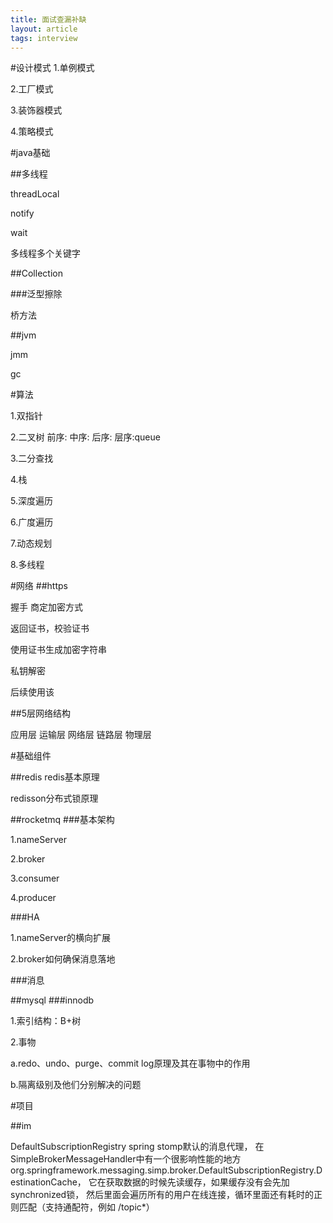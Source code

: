 ```yaml
---
title: 面试查漏补缺
layout: article
tags: interview
---
```


#设计模式
1.单例模式

2.工厂模式

3.装饰器模式

4.策略模式

#java基础

##多线程

threadLocal

notify

wait

多线程多个关键字

##Collection

###泛型擦除

桥方法

##jvm

jmm

gc

#算法

1.双指针

2.二叉树
    前序:
    中序:
    后序:
    层序:queue

3.二分查找

4.栈

5.深度遍历

6.广度遍历

7.动态规划

8.多线程

#网络
##https

握手 商定加密方式

返回证书，校验证书

使用证书生成加密字符串

私钥解密

后续使用该

##5层网络结构

应用层
运输层
网络层
链路层
物理层

#基础组件

##redis
redis基本原理

redisson分布式锁原理

##rocketmq
###基本架构

1.nameServer

2.broker

3.consumer

4.producer

###HA

1.nameServer的横向扩展

2.broker如何确保消息落地

###消息

##mysql
###innodb

1.索引结构：B+树

2.事物

a.redo、undo、purge、commit log原理及其在事物中的作用

b.隔离级别及他们分别解决的问题

#项目

##im

DefaultSubscriptionRegistry
spring stomp默认的消息代理，
在SimpleBrokerMessageHandler中有一个很影响性能的地方org.springframework.messaging.simp.broker.DefaultSubscriptionRegistry.DestinationCache，
它在获取数据的时候先读缓存，如果缓存没有会先加synchronized锁，
然后里面会遍历所有的用户在线连接，循环里面还有耗时的正则匹配（支持通配符，例如 /topic*）
